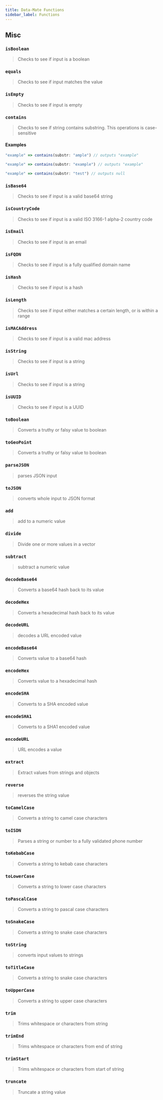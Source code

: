 ```yaml
---
title: Data-Mate Functions
sidebar_label: Functions
---
```


## Misc

### `isBoolean`

> Checks to see if input is a boolean

### `equals`

> Checks to see if input matches the value

### `isEmpty`

> Checks to see if input is empty

### `contains`

> Checks to see if string contains substring. This operations is case-sensitive

#### Examples

```ts
"example" => contains(substr: "ample") // outputs "example"
```

```ts
"example" => contains(substr: "example") // outputs "example"
```

```ts
"example" => contains(substr: "test") // outputs null
```

### `isBase64`

> Checks to see if input is a valid base64 string

### `isCountryCode`

> Checks to see if input is a valid ISO 3166-1 alpha-2 country code

### `isEmail`

> Checks to see if input is an email

### `isFQDN`

> Checks to see if input is a fully qualified domain name

### `isHash`

> Checks to see if input is a hash

### `isLength`

> Checks to see if input either matches a certain length, or is within a range

### `isMACAddress`

> Checks to see if input is a valid mac address

### `isString`

> Checks to see if input is a string

### `isUrl`

> Checks to see if input is a string

### `isUUID`

> Checks to see if input is a UUID

### `toBoolean`

> Converts a truthy or falsy value to boolean

### `toGeoPoint`

> Converts a truthy or falsy value to boolean

### `parseJSON`

> parses JSON input

### `toJSON`

> converts whole input to JSON format

### `add`

> add to a numeric value

### `divide`

> Divide one or more values in a vector

### `subtract`

> subtract a numeric value

### `decodeBase64`

> Converts a base64 hash back to its value

### `decodeHex`

> Converts a hexadecimal hash back to its value

### `decodeURL`

> decodes a URL encoded value

### `encodeBase64`

> Converts value to a base64 hash

### `encodeHex`

> Converts value to a hexadecimal hash

### `encodeSHA`

> Converts to a SHA encoded value

### `encodeSHA1`

> Converts to a SHA1 encoded value

### `encodeURL`

> URL encodes a value

### `extract`

> Extract values from strings and objects

### `reverse`

> reverses the string value

### `toCamelCase`

> Converts a string to camel case characters

### `toISDN`

> Parses a string or number to a fully validated phone number

### `toKebabCase`

> Converts a string to kebab case characters

### `toLowerCase`

> Converts a string to lower case characters

### `toPascalCase`

> Converts a string to pascal case characters

### `toSnakeCase`

> Converts a string to snake case characters

### `toString`

> converts input values to strings

### `toTitleCase`

> Converts a string to snake case characters

### `toUpperCase`

> Converts a string to upper case characters

### `trim`

> Trims whitespace or characters from string

### `trimEnd`

> Trims whitespace or characters from end of string

### `trimStart`

> Trims whitespace or characters from start of string

### `truncate`

> Truncate a string value


